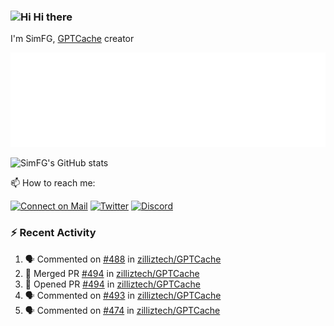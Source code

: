 ### <img src='https://qpluspicture.oss-cn-beijing.aliyuncs.com/6LjjQA/Hi.gif' alt='Hi' width="24"/> Hi there

I'm SimFG, [GPTCache](https://github.com/zilliztech/GPTCache) creator

![Metrics 👋](/metrics.plugin.followup.user.svg)

![SimFG's GitHub stats](https://github-readme-stats.vercel.app/api?username=SimFG&show_icons=true&theme=radical&count_private=true)

📫 How to reach me:

[![Connect on Mail](https://img.shields.io/badge/Ask%20me-anything-1abc9c.svg)](mailto:1142838399@qq.com)
[![Twitter](https://img.shields.io/twitter/follow/FogSim?style=social)](https://twitter.com/FogSim)
[![Discord](https://img.shields.io/discord/1092648432495251507?label=Discord&logo=discord)](https://discord.gg/Q8C6WEjSWV)

### :zap: Recent Activity

<!--START_SECTION:activity-->
1. 🗣 Commented on [#488](https://github.com/zilliztech/GPTCache/issues/488) in [zilliztech/GPTCache](https://github.com/zilliztech/GPTCache)
2. 🎉 Merged PR [#494](https://github.com/zilliztech/GPTCache/pull/494) in [zilliztech/GPTCache](https://github.com/zilliztech/GPTCache)
3. 💪 Opened PR [#494](https://github.com/zilliztech/GPTCache/pull/494) in [zilliztech/GPTCache](https://github.com/zilliztech/GPTCache)
4. 🗣 Commented on [#493](https://github.com/zilliztech/GPTCache/issues/493) in [zilliztech/GPTCache](https://github.com/zilliztech/GPTCache)
5. 🗣 Commented on [#474](https://github.com/zilliztech/GPTCache/issues/474) in [zilliztech/GPTCache](https://github.com/zilliztech/GPTCache)
<!--END_SECTION:activity-->

